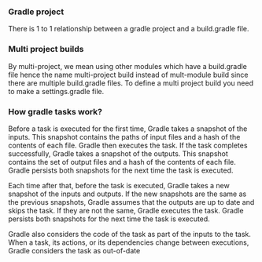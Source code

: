 
### Gradle project

There is 1 to 1 relationship between a gradle project and a build.gradle file. 

### Multi project builds

By multi-project, we mean using other modules which have a build.gradle file hence the name multi-project build instead of mult-module build since there are multiple build.gradle files.
To define a multi project build you need to make a settings.gradle file.


### How gradle tasks work?

Before a task is executed for the first time, Gradle takes a snapshot of the inputs. This snapshot contains the paths of input files and a hash of the contents of each file. Gradle then executes the task. If the task completes successfully, Gradle takes a snapshot of the outputs. This snapshot contains the set of output files and a hash of the contents of each file. Gradle persists both snapshots for the next time the task is executed.

Each time after that, before the task is executed, Gradle takes a new snapshot of the inputs and outputs. If the new snapshots are the same as the previous snapshots, Gradle assumes that the outputs are up to date and skips the task. If they are not the same, Gradle executes the task. Gradle persists both snapshots for the next time the task is executed.

Gradle also considers the code of the task as part of the inputs to the task. When a task, its actions, or its dependencies change between executions, Gradle considers the task as out-of-date